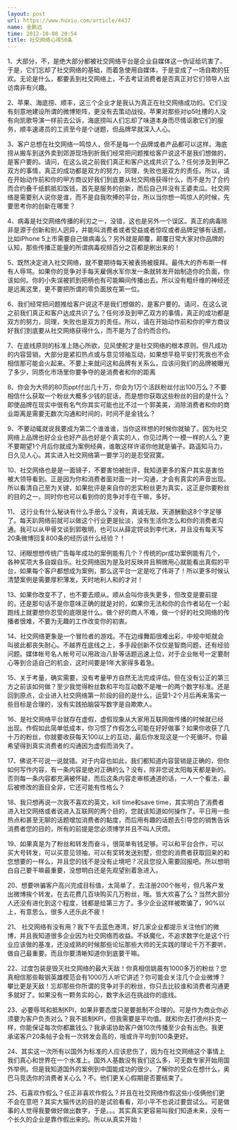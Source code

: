 ```yaml
---
layout: post
url: https://www.huxiu.com/article/4437
name: 金鹏远
time: 2012-10-08 20:54
title: 社交网络心得50条
---
```

1、大部分，不，是绝大部分都被社交网络平台是企业自媒体这一伪证给坑害了。于是，它们忘却了社交网络的基础，而着急使用自媒体，于是变成了一场自欺的狂欢。无论是什么，都要丢到社交网络上，不去考证消费者是否真正对它们领导人出访南非有兴趣。

2、苹果、海底捞、顺丰，这三个企业才是我认为真正在社交网络成功的。它们没有刻意地建设所谓的微博矩阵，更没有去策动战役。苹果对那些对ip5吐槽的人没有向凯歌导演一样前去公诉，海底捞叫人们忘却了味道本身而尽情讴歌它们的服务，顺丰速递员的工资至今是个谜题，但品牌早就深入人心。

3、客户总想在社交网络一鸣惊人，但不是每一个品牌或者产品都可以这样。海底捞从搬车到送外卖到郊游现场到折我们经常把问题推给客户说这不是我们想做的，是客户要的。请问，在这么说之前我们真正和客户达成共识了么？任何涉及到甲乙双方的事情，真正的成功都是双方的努力，同理，失败也是双方的责任。所以，请在开始动作前和你的甲方商议好我们到底要从社交网络获得什么，而不是为了合约而合约叠千纸鹤抵扣饭钱，首先是服务的创新，而后自己并没有王婆卖瓜。社交网络是需要别人说你是谁，而不是自我吹捧的平台，所以当你想一鸣惊人的时候，先要思考你的创新在哪里？

4、病毒是社交网络传播的利刃之一，没错，这也是另外一个误区。真正的病毒除非是源于创新和别人迥异，并能叫消费者或者受益或者惊叹或者品牌足够有话题，比如iPhone 5上市需要自己做病毒么？另外就是颠覆，颠覆日常大家对你品牌的认知，那些传播正能量的所谓病毒视频百分之百都是刷出来的！

5、既然决定进入社交网络，就不要期待每天被表扬被膜拜。最伟大的乔布斯一样有人辱骂。如果你的竞争对手每天雇佣水军你发一条就转发开始制造你的负面，你该如何。你的小失误被抓到把柄也有可能瞬间传播出去。所以没有粗纤维的神经还是远离这里，更不要把所谓的零负面放在第一位。

6、我们经常把问题推给客户说这不是我们想做的，是客户要的。请问，在这么说之前我们真正和客户达成共识了么？任何涉及到甲乙双方的事情，真正的成功都是双方的努力，同理，失败也是双方的责任。所以，请在开始动作前和你的甲方商议好我们到底要从社交网络获得什么，而不是为了合约而合约。

7、在底线原则的标准上随心所欲，见风使舵才是社交网络的根本原则。但凡成功的内容营销，大部分是紧扣热点或与意见领袖互动，如果想平稳平安打死我也不会相信那可能会火起来。不要上来就问这和品牌有关系么，应该问我们的品牌被曝光了多少，同质化市场里你要争夺的是消费者和你的距离

8、你会为大师的80页ppt付出几十万，你会为1万个活跃粉丝付出100万么？不要相信什么获取一个粉丝大概多少钱的屁话，而是想你获取这些粉丝的目的是什么？即使品牌在现实中很有名气你其实可能也比不过一个郭美美，消除消费者和你的商业距离是需要无数次沟通和时间的，时间不是金钱么？

9、不要动辄就说我要成为第二个谁谁谁，当你这样想的时候你就输了。因为社交网络上品牌也好企业也好产品也好是个真实的人，你见过两个一模一样的人么？更不要期望1个月后你就成为案例经典，谁敢这样许诺你他就是骗子。路遥知马力，日久见人心。其实进入社交网络第一要学习的是忍受寂寞。

10、社交网络也是是一面镜子，不要害怕被批评，我知道更多的客户其实是害怕被大领导看到。正是因为你和消费者面对面一对一沟通，才会有真实的声音出现。所以看清自己至为关键，如果批评是来自你的忠实粉丝更为真实，这正是你要粉丝的目的之一。同时你也可以看到你的竞争对手在干嘛，多好。

11、 这行业有什么秘诀有什么手册么？没有，真诚无敌，天道酬勤这8个字足够了。每天趴网络前就可以做这个行业更是扯淡，没有生活你怎么和你的消费者沟通。我可以从甲骨文谈到郭敬明，也可以从薛定锷谈到李代沫，并且没有每天写20条微博回复800条的经历谈什么经验？！

12、闭眼想想传统广告每年成功的案例能有几个？传统的pr成功案例能有几个，各种奖项大多自娱自乐。社交网络因为是及时反映并且稍微用心就能看出真假的平台，如果每个客户都想成为案例，那么这平台一定是吃了伟哥了！所以更多时候认清楚案例是需要厚积薄发，天时地利人和的才对！

13、如果你改变不了，也不要去顺从。顺从会叫你丧失更多，但改变是要前提的，还是那句话不是你意味正确的就是对的，如果你无法和你的合作者站在一个起跑线上就要想你忍受的底限是什么。做个好的商人不难，做一个好的社交网络的传播者很难，不要为无趣的工作改变你的初衷。

14、社交网络更象是一个冒险者的游戏。不在边缘舞蹈很难出彩，中规中矩就会叫彼此都丧失耐心。不越界在底线之上，多手段创新不仅仅是智商问题，还有经验问题。媒体帐号名人帐号可以用政治八卦等话题迅速上位，对于企业帐号一定要耐心等到合适自己的机会，这时间要是1年大家得多着急。

15、关于考量，确实需要，没有考量甲方自然无法完成评估。但在没有公正的第三方之前该如何做？至少我觉得粉丝数和平均互动数不是唯一的两个数字标准。还是回到原点，企业进入社交网络第一阶段的目的是什么，运营1-2个月后再来落实一些目标是合理的，没有实践拍脑袋写数字是自欺欺人。

16、是社交网络平台就存在虚假，虚假现象从大家用互联网做传播的时候就已经出现。作假如此简单低成本，你习惯了作假怎么可能在好好做事？如果你收获了几十万的粉丝，你就要收获每天100以上的互动，最后你发现这是一个死循环。你最希望得到真实消费者的沟通因为虚假而消失了。

17、佛说不可说一说就错。对于内容也如此，我们都知道内容营销是正确的，但你如何写作内容，有一条内容是绝对正确的么？没有，除非您说太阳每天都是新的。否则每一条内容都充满被怀疑，而后这条内容走审核通道的话，一人一个看法，最后被修改的面目全非，它还可能有性格么？

18、我只想再说一次我不喜欢的英文，kill time和save time，其实明白了消费者进入社交网络或者说进入互联网的两个目的，您就该知道如何操作了。平日用一些热点和甚至无聊的话题增加消费者的黏度，而后用有趣的话题去引导您的销售告诉消费者您的目的，所有的前提是您必须博学并且不叫人厌烦。

19、如果真是为了粉丝和转发而奋斗，很简单有钱足够。可以和平台合作，可以买大号转发，可以买意见领袖，可以有奖转发送别墅，但您的消费者获取回来的和您想要的一样么，并且您的钱不是没有止境吧？况且您投入需要回报吧。所以想明白自己要干嘛最重要，没想明白还是先观望别着急进入。

20、想要哄骗客户高兴完成目标值，太简单了，去注册200个帐号，但凡客户发出微博挨个转发。在去花费几百块购买几万粉丝，哦。皆大欢喜了么？当然大部分人还没有进化到这个程度，钱都是给第三方了。多少企业这样被欺骗了，90%以上，有意思么，很多人还乐此不疲！

21、 社交网络有没有用？我下午去蓝色港湾，好几家企业都提示关注他们的微博，并且我知道很多企业因为社交网络而收益。不妖魔化，不追求数字化是这个行业应该做的基准，还没成熟的时候那些论坛那些大师的无实践的理论千万不要听，做自己最重要。而且你要清晰知道你到底要干嘛。

22、过度包装是毁灭社交网络的最大天敌！你真相信姚晨有1000多万的粉丝？您真相信那些鞍钢英雄模范会有1000万人听它讲述？你可能会关注几个企业微博？攀比更是天敌！忘却那些你所谓的竞争对手的粉丝，你只去比较谁和消费者沟通更多就好了。如果没有一颗务实的心，数字永远在挑战你的底线。

23、必要辱骂和抵制KPI，如果非要态度只是要抵制不合理的。可是作为商业你必须要为客户负责对么？我不抵制KPI，但我需要是平均值。就和你去打德州扑克一样，你能保证每次你都赢钱么？我承诺协助客户做10次传播至少会有出色。我更承诺客户20条帖子会有一次转发会高的，哦或许平均到100条更好。

24、其实这一次所有以国外为标准的人应该悲伤了，因为在社交网络这个事情上我们真心和世界在一个水准上。国外人基数没有我们这么多，可无数专家开始用国外举例。但是我知道国外的案例到中国能成功的很少。了解你的受众在想什么，奥巴马竞选你的消费者关心么？不。他们更关心假期是否要结束了。

25、石喜欢作假么？任正非喜欢作假么？并且在社交网络作假这些小伎俩他们更不会在意吧？其实大猫传达的目的是试验看看，邓小平不也说过要尝试么。可是做事的人觉得我要做好做出数字，于是。。。其实真实更容易叫我们知道未来，没有一个长久的企业是靠作假出来的。所以从真实开始！

